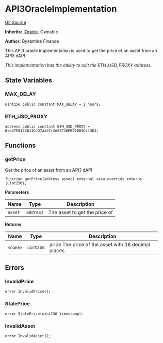 # API3OracleImplementation
[Git Source](https://github.com/Byzantine-Finance/byzantine-contracts/blob/9fb891800d52aaca6ef4f8a781c3003290fa4d2f/src/oracle/API3OracleImplementation.sol)

**Inherits:**
[IOracle](/src/interfaces/IOracle.sol/interface.IOracle.md), Ownable

**Author:**
Byzantine Finance

This API3 oracle implementation is used to get the price of an asset from an API3 dAPI.

*This implementation has the ability to edit the ETH_USD_PROXY address.*


## State Variables
### MAX_DELAY

```solidity
uint256 public constant MAX_DELAY = 1 hours;
```


### ETH_USD_PROXY

```solidity
address public constant ETH_USD_PROXY = 0xa47Fd122b11CdD7aad7c3e8B740FB91D83Ce43D1;
```


## Functions
### getPrice

Get the price of an asset from an API3 dAPI


```solidity
function getPrice(address asset) external view override returns (uint256);
```
**Parameters**

|Name|Type|Description|
|----|----|-----------|
|`asset`|`address`|The asset to get the price of|

**Returns**

|Name|Type|Description|
|----|----|-----------|
|`<none>`|`uint256`|price The price of the asset with 18 decimal places|


## Errors
### InvalidPrice

```solidity
error InvalidPrice();
```

### StalePrice

```solidity
error StalePrice(uint256 timestamp);
```

### InvalidAsset

```solidity
error InvalidAsset();
```

